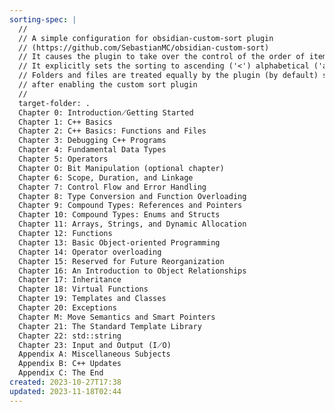 ```yaml
---
sorting-spec: |
  //
  // A simple configuration for obsidian-custom-sort plugin
  // (https://github.com/SebastianMC/obsidian-custom-sort)
  // It causes the plugin to take over the control of the order of items in the root folder ('/') of the vault
  // It explicitly sets the sorting to ascending ('<') alphabetical ('a-z')
  // Folders and files are treated equally by the plugin (by default) so expect them intermixed
  // after enabling the custom sort plugin
  // 
  target-folder: .
  Chapter 0꞉ Introduction⟋Getting Started
  Chapter 1꞉ C++ Basics
  Chapter 2꞉ C++ Basics꞉ Functions and Files
  Chapter 3꞉ Debugging C++ Programs
  Chapter 4꞉ Fundamental Data Types
  Chapter 5꞉ Operators
  Chapter O꞉ Bit Manipulation (optional chapter)
  Chapter 6꞉ Scope, Duration, and Linkage
  Chapter 7꞉ Control Flow and Error Handling
  Chapter 8꞉ Type Conversion and Function Overloading
  Chapter 9꞉ Compound Types꞉ References and Pointers
  Chapter 10꞉ Compound Types꞉ Enums and Structs
  Chapter 11꞉ Arrays, Strings, and Dynamic Allocation
  Chapter 12꞉ Functions
  Chapter 13꞉ Basic Object-oriented Programming
  Chapter 14꞉ Operator overloading
  Chapter 15꞉ Reserved for Future Reorganization
  Chapter 16꞉ An Introduction to Object Relationships
  Chapter 17꞉ Inheritance
  Chapter 18꞉ Virtual Functions
  Chapter 19꞉ Templates and Classes
  Chapter 20꞉ Exceptions
  Chapter M꞉ Move Semantics and Smart Pointers
  Chapter 21꞉ The Standard Template Library
  Chapter 22꞉ std::string
  Chapter 23꞉ Input and Output (I⟋O)
  Appendix A꞉ Miscellaneous Subjects
  Appendix B꞉ C++ Updates
  Appendix C꞉ The End
created: 2023-10-27T17:38
updated: 2023-11-18T02:44
---
```




